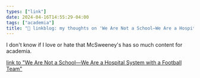 ```yaml
---
types: ["link"]
date: 2024-04-16T14:55:29-04:00
tags: ["academia"]
title: "🔗 linkblog: my thoughts on 'We Are Not a School—We Are a Hospital System with a Football Team'"
---
```

I don't know if I love or hate that McSweeney's has so much content for academia.

[link to "We Are Not a School—We Are a Hospital System with a Football Team"](https://www.mcsweeneys.net/articles/we-are-not-a-school-we-are-a-hospital-system-with-a-football-team)
